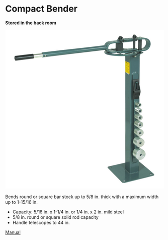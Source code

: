 # Compact Bender

**Stored in the back room**

![](../.gitbook/assets/image%20%2819%29.png)

Bends round or square bar stock up to 5/8 in. thick with a maximum width up to 1-15/16 in.

* Capacity: 5/16 in. x 1-1/4 in. or 1/4 in. x 2 in. mild steel
* 5/8 in. round or square solid rod capacity
* Handle telescopes to 44 in.

[Manual](https://drive.google.com/open?id=1X5wdgNt47RzIoGUEzllrHGrx9u6ddlvE)

